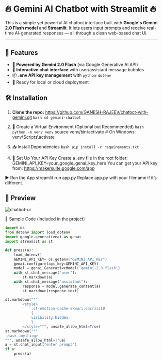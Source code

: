 # 🔥 Gemini AI Chatbot with Streamlit 🔥

This is a simple yet powerful AI chatbot interface built with **Google's Gemini 2.0 Flash model** and **Streamlit**. It lets users input prompts and receive real-time AI-generated responses — all through a clean web-based chat UI.

---

## 🚀 Features

- 🤖 **Powered by Gemini 2.0 Flash** (via Google Generative AI API)
- 💬 **Interactive chat interface** with user/assistant message bubbles
- 📦 **.env API key management** with `python-dotenv`
- 🧠 Ready for local or cloud deployment



## 🛠️ Installation

1. **Clone the repo:**
   https://github.com/GANESH-RAJEEV/chatbot-with-gemini.git
   ```bash cd gemini-chatbot```

2. 🐍 Create a Virtual Environment (Optional but Recommended)
   ```bash python -m venv venv```
    source venv/bin/activate  # On Windows: venv\Scripts\activate

3. 📥 Install Dependencies
    ```bash pip install -r requirements.txt```

4. 🔑 Set Up Your API Key
Create a .env file in the root folder:
GEMINI_API_KEY=your_google_genai_key_here
You can get your API key from: https://makersuite.google.com/app

▶️ Run the App
streamlit run app.py
Replace app.py with your filename if it’s different.


## 📸 Preview
![chatbot-ui](https://github.com/user-attachments/assets/02edf021-7279-4776-a3d0-95ac2be2055a)






🧾 Sample Code (included in the project)

```python
import os
from dotenv import load_dotenv
import google.generativeai as genai
import streamlit as st

def press(a):
    load_dotenv()
    GEMINI_API_KEY= os.getenv("GEMINI_API_KEY")
    genai.configure(api_key=GEMINI_API_KEY)
    model = genai.GenerativeModel('gemini-2.0-flash')
    with st.chat_message("user"):
        st.markdown(a)
    with st.chat_message("assistant"):
        response = model.generate_content(a)
        st.markdown(response.text)

st.markdown("""
        <style> 
            .st-emotion-cache-vkwuri.eacrzsi18
            {
            visibility:hidden;
            }    
        </style>""", unsafe_allow_html=True)
st.markdown("""
 🔥ask anything🔥
""", unsafe_allow_html=True)
a = st.chat_input("enter prompt")
if a:
    press(a)
```


   


